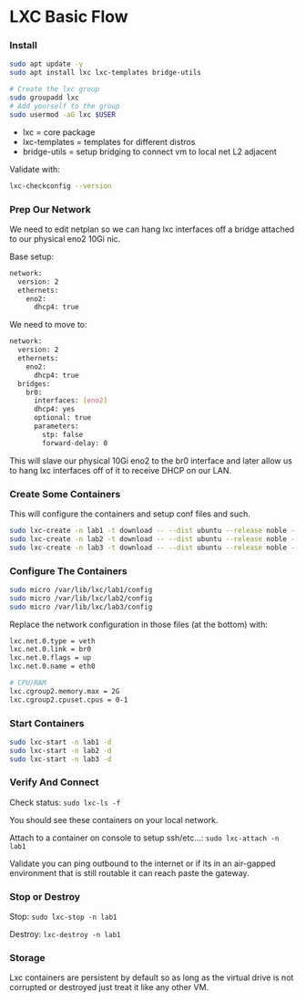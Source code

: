# LXC Basic Flow

### Install

```bash
sudo apt update -y
sudo apt install lxc lxc-templates bridge-utils

# Create the lxc group
sudo groupadd lxc
# Add yourself to the group
sudo usermod -aG lxc $USER
```

- lxc = core package
- lxc-templates = templates for different distros
- bridge-utils = setup bridging to connect vm to local net L2 adjacent

Validate with:

```bash
lxc-checkconfig --version
```

### Prep Our Network

We need to edit netplan so we can hang lxc interfaces off a bridge attached to our physical eno2 10Gi nic. 

Base setup:

```bash
network:
  version: 2
  ethernets:
    eno2:
      dhcp4: true
```

We need to move to:

```bash
network:
  version: 2
  ethernets:
    eno2:
      dhcp4: true
  bridges:
    br0:
      interfaces: [eno2]
      dhcp4: yes
      optional: true
      parameters:
        stp: false
        forward-delay: 0
```
This will slave our physical 10Gi eno2 to the br0 interface and later allow us to hang lxc interfaces off of it to receive DHCP on our LAN.

### Create Some Containers

This will configure the containers and setup conf files and such.

```bash
sudo lxc-create -n lab1 -t download -- --dist ubuntu --release noble --arch amd64 && \
sudo lxc-create -n lab2 -t download -- --dist ubuntu --release noble --arch amd64 && \
sudo lxc-create -n lab3 -t download -- --dist ubuntu --release noble --arch amd64
```

### Configure The Containers

```bash
sudo micro /var/lib/lxc/lab1/config
sudo micro /var/lib/lxc/lab2/config
sudo micro /var/lib/lxc/lab3/config
```

Replace the network configuration in those files (at the bottom) with:

```bash
lxc.net.0.type = veth
lxc.net.0.link = br0
lxc.net.0.flags = up
lxc.net.0.name = eth0

# CPU/RAM
lxc.cgroup2.memory.max = 2G
lxc.cgroup2.cpuset.cpus = 0-1
```

### Start Containers

```bash
sudo lxc-start -n lab1 -d
sudo lxc-start -n lab2 -d
sudo lxc-start -n lab3 -d
```

### Verify And Connect

Check status: `sudo lxc-ls -f`

You should see these containers on your local network.

Attach to a container on console to setup ssh/etc...: `sudo lxc-attach -n lab1`

Validate you can ping outbound to the internet or if its in an air-gapped environment that is still routable it can reach paste the gateway.

### Stop or Destroy

Stop: `sudo lxc-stop -n lab1`

Destroy: `lxc-destroy -n lab1`

### Storage

Lxc containers are persistent by default so as long as the virtual drive is not corrupted or destroyed just treat it like any other VM.